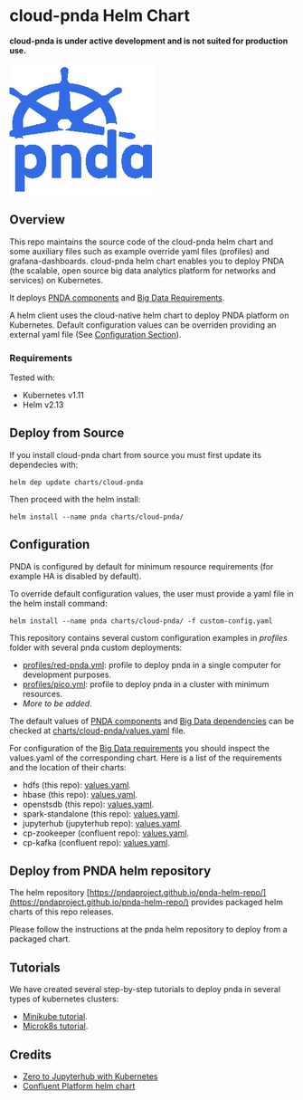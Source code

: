 # cloud-pnda Helm Chart

**cloud-pnda is under active development and is not suited for production use.**

![logo](kube-pnda_icon.png)

## Overview

This repo maintains the source code of the cloud-pnda helm chart and some auxiliary files such as example override yaml files (profiles) and grafana-dashboards.
cloud-pnda helm chart enables you to deploy PNDA (the scalable, open source big data analytics platform for networks and services) on Kubernetes.

It deploys [PNDA components](cloud-pnda/templates) and [Big Data Requirements](cloud-pnda/charts). 

A helm client uses the cloud-native helm chart to deploy PNDA platform on Kubernetes. 
Default configuration values can be overriden providing an external yaml file (See [Configuration Section](#Configuration)).

### Requirements

Tested with:

- Kubernetes v1.11
- Helm v2.13

## Deploy from Source

If you install cloud-pnda chart from source you must first update its dependecies with:
```
helm dep update charts/cloud-pnda
```

Then proceed with the helm install:
```
helm install --name pnda charts/cloud-pnda/
```


## Configuration

PNDA is configured by default for minimum resource requirements (for example HA is disabled by default).

To override default configuration values, the user must provide a yaml file in the helm install command:

```
helm install --name pnda charts/cloud-pnda/ -f custom-config.yaml
```
 
This repository contains several custom configuration examples in *profiles* folder with several pnda custom deployments:
- [profiles/red-pnda.yml](profiles/red-pnda.yml): profile to deploy pnda in a single computer for development purposes.
- [profiles/pico.yml](profiles/pico.yml): profile to deploy pnda in a cluster with minimum resources.
- *More to be added*.

The default values of [PNDA components](charts/cloud-pnda/templates) and [Big Data dependencies](charts/cloud-pnda/requirements.yaml) can be checked at [charts/cloud-pnda/values.yaml](charts/cloud-pnda/values.yaml) file.

For configuration of the [Big Data requirements](cloud-pnda/requirements.yaml) you should inspect the values.yaml of the corresponding chart. Here is a list of the requirements and the location of their charts:
- hdfs (this repo): [values.yaml](charts/hdfs/values.yaml).
- hbase (this repo): [values.yaml](charts/hbase/values.yaml).
- openstsdb (this repo): [values.yaml](charts/opentsdb/values.yaml).
- spark-standalone (this repo): [values.yaml](charts/spark-standalone/values.yaml).
- jupyterhub (jupyterhub repo): [values.yaml](https://github.com/jupyterhub/zero-to-jupyterhub-k8s/blob/master/jupyterhub/values.yaml).
- cp-zookeeper (confluent repo): [values.yaml](https://github.com/confluentinc/cp-helm-charts/blob/master/charts/cp-zookeeper/values.yaml).
- cp-kafka (confluent repo): [values.yaml](https://github.com/confluentinc/cp-helm-charts/blob/master/charts/cp-kafka/values.yaml).


## Deploy from PNDA helm repository

The helm repository [https://pndaproject.github.io/pnda-helm-repo/](https://pndaproject.github.io/pnda-helm-repo/) provides packaged helm charts of this repo releases.

Please follow the instructions at the pnda helm repository to deploy from a packaged chart.

## Tutorials

We have created several step-by-step tutorials to deploy pnda in several types of kubernetes clusters:

- [Minikube tutorial](tutorials/minikube.md).
- [Microk8s tutorial](tutorials/microk8s.md).

## Credits

- [Zero to Jupyterhub with Kubernetes](https://zero-to-jupyterhub.readthedocs.io/en/latest/)
- [Confluent Platform helm chart](https://github.com/confluentinc/cp-helm-charts)
